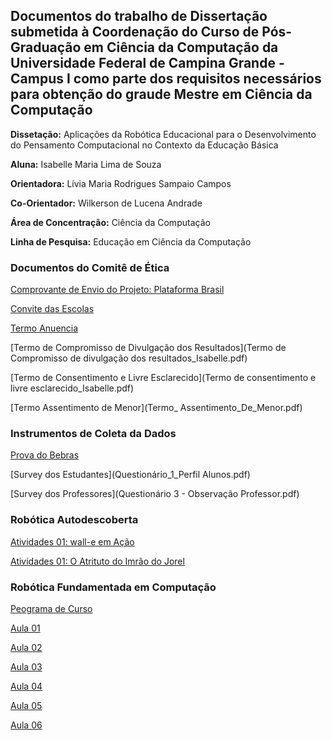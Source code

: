 ## Documentos do trabalho de Dissertação submetida à Coordenação do Curso de Pós-Graduação em Ciência da Computação da Universidade Federal de Campina Grande - Campus I como parte dos requisitos necessários para obtenção do graude Mestre em Ciência da Computação

**Dissetação:** Aplicações da Robótica Educacional para o Desenvolvimento do Pensamento Computacional no Contexto da Educação Básica

**Aluna:** Isabelle Maria Lima de Souza

**Orientadora:** Lívia Maria Rodrigues Sampaio Campos

**Co-Orientador:** Wilkerson de Lucena Andrade

**Área de Concentração:** Ciência da Computação

**Linha de Pesquisa:** Educação em Ciência da Computação


### Documentos do Comitê de Ética

[Comprovante de Envio do Projeto: Plataforma Brasil](Comprovante_Plataforma_Brasil.pdf)

[Convite das Escolas](Convite_Escola.pdf)

[Termo Anuencia](Termo_Anuencia_Direcao.pdf)

[Termo de Compromisso de Divulgação dos Resultados](Termo de Compromisso de divulgação dos resultados_Isabelle.pdf)

[Termo de Consentimento e Livre Esclarecido](Termo de consentimento e livre esclarecido_Isabelle.pdf)

[Termo Assentimento de Menor](Termo_ Assentimento_De_Menor.pdf)


### Instrumentos de Coleta da Dados

[Prova do Bebras](Prova_Bebras_2015.pdf)

[Survey dos Estudantes](Questionário_1_Perfil Alunos.pdf)

[Survey dos Professores](Questionário 3 - Observação Professor.pdf)


### Robótica Autodescoberta

[Atividades 01: wall-e em Ação](Robotica_Autodescoberta.pdf)

[Atividades 01: O Atrituto do Imrão do Jorel](Robotica_Autodescoberta.pdf)

### Robótica Fundamentada em Computação

[Peograma de Curso](Programa_Robotica_Fund_Computacao.pdf)

[Aula 01](Aula_01.pdf)

[Aula 02](Aula_02.pdf)

[Aula 03](Aula_03.pdf)

[Aula 04](Aula_04.pdf)

[Aula 05](Aula_05.pdf)

[Aula 06](Aula_06.pdf)


